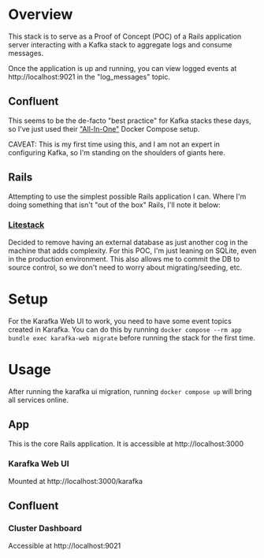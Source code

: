 # Overview

This stack is to serve as a Proof of Concept (POC) of a Rails application server interacting with a Kafka stack to aggregate logs and consume messages.

Once the application is up and running, you can view logged events at http://localhost:9021 in the "log_messages" topic.

## Confluent

This seems to be the de-facto "best practice" for Kafka stacks these days, so I've just used their ["All-In-One"](https://github.com/confluentinc/cp-all-in-one/tree/7.5.0-post/cp-all-in-one) Docker Compose setup.

CAVEAT: This is my first time using this, and I am not an expert in configuring Kafka, so I'm standing on the shoulders of giants here.

## Rails

Attempting to use the simplest possible Rails application I can. Where I'm doing something that isn't "out of the box" Rails, I'll note it below:

### [Litestack](https://github.com/oldmoe/litestack)

Decided to remove having an external database as just another cog in the machine that adds complexity. For this POC, I'm just leaning on SQLite, even in the production environment. This also allows me to commit the DB to source control, so we don't need to worry about migrating/seeding, etc.

# Setup

For the Karafka Web UI to work, you need to have some event topics created in Karafka. You can do this by running `docker compose --rm app bundle exec karafka-web migrate` before running the stack for the first time.

# Usage

After running the karafka ui migration, running `docker compose up` will bring all services online.

## App

This is the core Rails application. It is accessible at http://localhost:3000

### Karafka Web UI

Mounted at http://localhost:3000/karafka

## Confluent

### Cluster Dashboard

Accessible at http://localhost:9021
